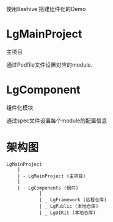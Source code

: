 使用Beehive 搭建组件化的Demo

# LgMainProject
主项目

通过Podfile文件设置对应的module.

# LgComponent
组件化模块 

通过spec文件设置每个module的配置信息

# 架构图
```
LgMainProject 
	|	
	| - LgMainProject (主项目)
	|
	| - LgComponents (组件)
			| 
			| _ LgFramework (远程仓库)
			| _ LgPublic (本地仓库)
			| _ LgUIKit (本地仓库)
```


